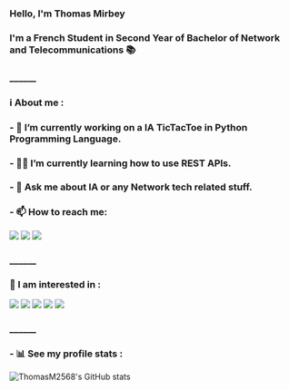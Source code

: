 ### Hello, I'm Thomas Mirbey
### I'm a French Student in Second Year of Bachelor of Network and Telecommunications 📚 
### ______
### ℹ️ About me :
### - 🔭 I’m currently working on a IA TicTacToe in Python Programming Language.          
### - 👨‍💻 I’m currently learning how to use REST APIs.
### - 💬 Ask me about IA or any Network tech related stuff.
### - 📫 How to reach me: 
[<img src="https://img.shields.io/badge/Gmail-D14836?style=for-the-badge&logo=gmail&logoColor=white">](mailto:thomas.mirbey@edu.univ-fcomte.fr)
[<img src="https://img.shields.io/badge/LinkedIn-0077B5?style=for-the-badge&logo=linkedin&logoColor=white">](https://fr.linkedin.com/in/thomas-mirbey)
[<img src="https://img.shields.io/badge/website-000000?style=for-the-badge&logo=About.me&logoColor=white">](https://thomasmirbey.my.canva.site)

### ______
### 🚀 I am interested in :

<img src="https://img.shields.io/badge/-Python-3776AB?logo=python&logoColor=white">    <img src="https://img.shields.io/badge/C++-blue.svg?style=flat&logo=c%2B%2B">    <img src="https://img.shields.io/badge/Debian-A81D33?style=for-the-badge&logo=debian&logoColor=white">    <img src="https://img.shields.io/badge/MySQL-005C84?style=for-the-badge&logo=mysql&logoColor=white">    <img src="https://img.shields.io/badge/Arduino-00979D?style=for-the-badge&logo=Arduino&logoColor=white">

### ______
### - 📊 See my profile stats :
![ThomasM2568's GitHub stats](https://github-readme-stats.vercel.app/api/top-langs/?username=thomasm2568&theme=transparent&show_icons=true)
###
<!--
![ThomasM2568's GitHub stats](https://github-readme-stats.vercel.app/api?username=thomasm2568&theme=transparent&show_icons=true)
-->

<!--

**ThomasM2568/ThomasM2568** is a ✨ _special_ ✨ repository because its `README.md` (this file) appears on your GitHub profile.

Here are some ideas to get you started:


- 👯 I’m looking to collaborate on ...
- 🤔 I’m looking for help with ...

- 😄 Pronouns: ...
- ⚡ Fun fact: ...
-->
